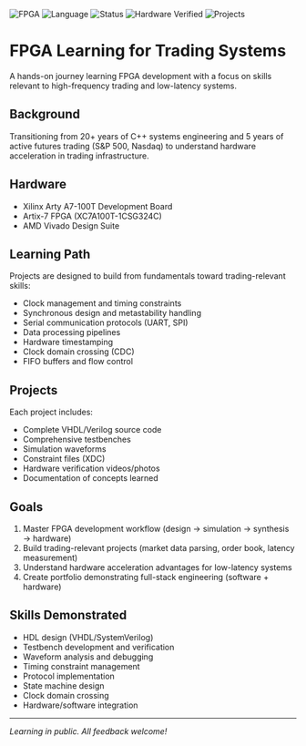 ![FPGA](https://img.shields.io/badge/FPGA-Xilinx%20Artix--7-red)
![Language](https://img.shields.io/badge/Language-VHDL-blue)
![Status](https://img.shields.io/badge/Status-Active%20Learning-green)
![Hardware Verified](https://img.shields.io/badge/Hardware-Verified-brightgreen)
![Projects](https://img.shields.io/badge/Projects-2%2F10-orange)

# FPGA Learning for Trading Systems

A hands-on journey learning FPGA development with a focus on skills relevant to high-frequency trading and low-latency systems.

## Background

Transitioning from 20+ years of C++ systems engineering and 5 years of active futures trading (S&P 500, Nasdaq) to understand hardware acceleration in trading infrastructure.

## Hardware

- Xilinx Arty A7-100T Development Board
- Artix-7 FPGA (XC7A100T-1CSG324C)
- AMD Vivado Design Suite

## Learning Path

Projects are designed to build from fundamentals toward trading-relevant skills:

- Clock management and timing constraints
- Synchronous design and metastability handling
- Serial communication protocols (UART, SPI)
- Data processing pipelines
- Hardware timestamping
- Clock domain crossing (CDC)
- FIFO buffers and flow control

## Projects

Each project includes:

- Complete VHDL/Verilog source code
- Comprehensive testbenches
- Simulation waveforms
- Constraint files (XDC)
- Hardware verification videos/photos
- Documentation of concepts learned

## Goals

1. Master FPGA development workflow (design → simulation → synthesis → hardware)
2. Build trading-relevant projects (market data parsing, order book, latency measurement)
3. Understand hardware acceleration advantages for low-latency systems
4. Create portfolio demonstrating full-stack engineering (software + hardware)

## Skills Demonstrated

- HDL design (VHDL/SystemVerilog)
- Testbench development and verification
- Waveform analysis and debugging
- Timing constraint management
- Protocol implementation
- State machine design
- Clock domain crossing
- Hardware/software integration

---

_Learning in public. All feedback welcome!_
